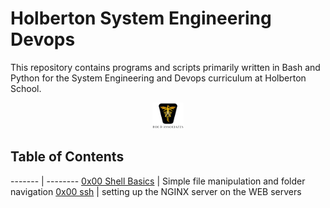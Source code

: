 # Holberton System Engineering Devops

This repository contains programs and scripts primarily written in Bash and Python for the System Engineering and Devops curriculum at Holberton School.

<p align="center">
<img src="/images/roeHR-01.png" width=10% height=10%>
</p>

## Table of Contents

------- | --------
[0x00 Shell Basics](https://github.com/ronroeandassociates/holberton-system_engineering-devops/tree/master/0x00-shell_basics) | Simple file manipulation and folder navigation
[0x00 ssh](https://github.com/ronroeandassociates/holberton-system_engineering-devops/tree/master/0x00-ssh) | setting up the NGINX server on the WEB servers
